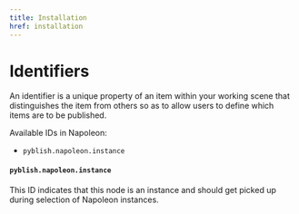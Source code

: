 ```yaml
---
title: Installation
href: installation
---
```



# Identifiers

An identifier is a unique property of an item within your working scene that distinguishes the item from others so as to allow users to define which items are to be published.

Available IDs in Napoleon:

- `pyblish.napoleon.instance`

#### `pyblish.napoleon.instance`

This ID indicates that this node is an instance and should get picked up during selection of Napoleon instances.